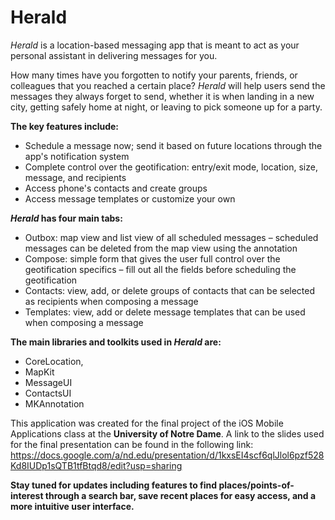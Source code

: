 # Herald

_Herald_ is a location-based messaging app that is meant to act as your personal assistant in delivering messages for you.

How many times have you forgotten to notify your parents, friends, or colleagues that you reached a certain place? _Herald_ will help users send the messages they always forget to send, whether it is when landing in a new city, getting safely home at night, or leaving to pick someone up for a party.

**The key features include:**
* Schedule a message now; send it based on future locations through the app's notification system
* Complete control over the geotification: entry/exit mode, location, size, message, and recipients
* Access phone's contacts and create groups
* Access message templates or customize your own


**_Herald_ has four main tabs:**
* Outbox: map view and list view of all scheduled messages – scheduled messages can be deleted from the map view using the annotation
* Compose: simple form that gives the user full control over the geotification specifics – fill out all the fields before scheduling the geotification 
* Contacts: view, add, or delete groups of contacts that can be selected as recipients when composing a message
* Templates: view, add or delete message templates that can be used when composing a message


**The main libraries and toolkits used in _Herald_ are:**
* CoreLocation,
* MapKit
* MessageUI
* ContactsUI
* MKAnnotation
 
   
This application was created for the final project of the iOS Mobile Applications class at the __University of Notre Dame__.
A link to the slides used for the final presentation can be found in the following link: https://docs.google.com/a/nd.edu/presentation/d/1kxsEI4scf6qlJlol6pzf528Kd8IUDp1sQTB1tfBtqd8/edit?usp=sharing

__Stay tuned for updates including features to find places/points-of-interest through a search bar, save recent places for easy access, and a more intuitive user interface.__
